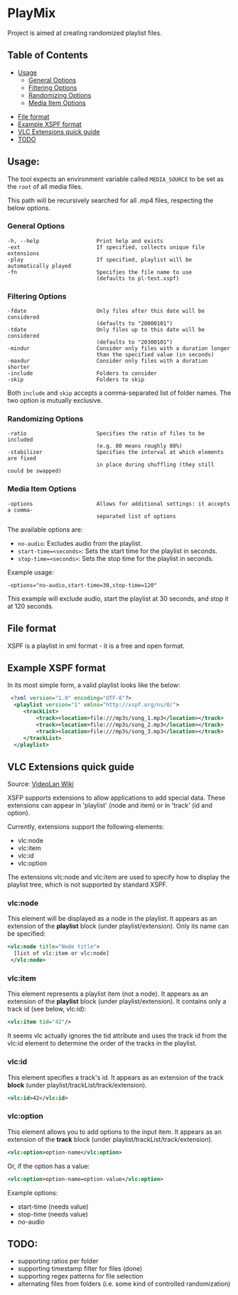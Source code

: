 # PlayMix

Project is aimed at creating randomized playlist files.

## Table of Contents
* [Usage](#usage)
    * [General Options](#general-options)
    * [Filtering Options](#filtering-options)
    * [Randomizing Options](#randomizing-options)
    * [Media Item Options](#media-item-options)
- [File format](#file-format)
- [Example XSPF format](#example-xspf-format)
- [VLC Extensions quick guide](#vlc-extensions-quick-guide)
- [TODO](#todo)

## Usage:
The tool expects an environment variable called `MEDIA_SOURCE` to be set as the `root` of all media files. 

This path will be recursively searched for all .mp4 files, respecting the below options.

### General Options
    -h, --help                  Print help and exists
    -ext                        If specified, collects unique file extensions
    -play                       If specified, playlist will be automatically played
    -fn                         Specifies the file name to use
                                (defaults to pl-test.xspf) 

### Filtering Options
    -fdate                      Only files after this date will be considered 
                                (defaults to "20000101")
    -tdate                      Only files up to this date will be considered
                                (defaults to "20300101")
    -mindur                     Consider only files with a duration longer
                                than the specified value (in seconds)
    -maxdur                     Consider only files with a duration shorter
    -include                    Folders to consider
    -skip                       Folders to skip
Both `include` and `skip` accepts a comma-separated list of folder names. The two option is mutually exclusive.


### Randomizing Options 
    -ratio                      Specifies the ratio of files to be included
                                (e.g. 80 means roughly 80%) 
    -stabilizer                 Specifies the interval at which elements are fixed
                                in place during shuffling (they still could be swapped)

### Media Item Options
    -options                    Allows for additional settings: it accepts a comma-
                                separated list of options
The available options are:
- `no-audio`: Excludes audio from the playlist.
- `start-time=<seconds>`: Sets the start time for the playlist in seconds.
- `stop-time=<seconds>`: Sets the stop time for the playlist in seconds.

Example usage:
```
-options="no-audio,start-time=30,stop-time=120"
```
This example will exclude audio, start the playlist at 30 seconds, and stop it at 120 seconds.

## File format
XSPF is a playlist in xml format - it is a free and open format.

## Example XSPF format
In its most simple form, a valid playlist looks like the below:

```xml
 <?xml version="1.0" encoding="UTF-8"?>
  <playlist version="1" xmlns="http://xspf.org/ns/0/">
     <trackList>
         <track><location>file:///mp3s/song_1.mp3</location></track>
         <track><location>file:///mp3s/song_2.mp3</location></track>
         <track><location>file:///mp3s/song_3.mp3</location></track>
     </trackList>
  </playlist>
```

## VLC Extensions quick guide
Source: [VideoLan Wiki](https://wiki.videolan.org/XSPF/)

XSFP supports extensions to allow applications to add special data. These extensions can appear in 'playlist' (node and item) or in 'track' (id and option).

Currently, extensions support the following elements:
* vlc:node
* vlc:item
* vlc:id
* vlc:option

The extensions vlc:node and vlc:item are used to specify how to display the playlist tree, which is not supported by standard XSPF.

### vlc:node

This element will be displayed as a node in the playlist. It appears as an extension of the **playlist** block (under playlist/extension). Only its name can be specified:
```xml
<vlc:node title="Node title">
  [list of vlc:item or vlc:node]
 </vlc:node>
```
### vlc:item

This element represents a playlist item (not a node). It appears as an extension of the **playlist** block (under playlist/extension). It contains only a track id (see below, vlc:id):
```xml
<vlc:item tid="42"/>
```
It seems vlc actually ignores the tid attribute and uses the track id from the vlc:id element to determine the order of the tracks in the playlist.
### vlc:id

This element specifies a track's id. It appears as an extension of the track **block** (under playlist/trackList/track/extension).
```xml
<vlc:id>42</vlc:id>
```
### vlc:option

This element allows you to add options to the input item. It appears as an extension of the **track** block (under playlist/trackList/track/extension).
```xml
<vlc:option>option-name</vlc:option>
```
Or, if the option has a value:

```xml
<vlc:option>option-name=option-value</vlc:option>
```
Example options:
* start-time (needs value)
* stop-time (needs value)
* no-audio

## TODO:
* supporting ratios per folder
* supporting timestamp filter for files (done)
* supporting regex patterns for file selection
* alternating files from folders (i.e. some kind of controlled randomization)
